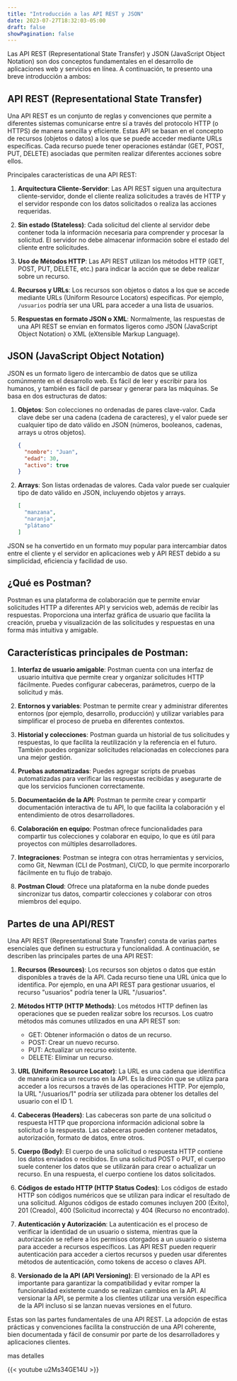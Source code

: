 ```yaml
---
title: "Introducción a las API REST y JSON"
date: 2023-07-27T18:32:03-05:00
draft: false
showPagination: false
---
```

Las API REST (Representational State Transfer) y JSON (JavaScript Object Notation) son dos conceptos fundamentales en el desarrollo de aplicaciones web y servicios en línea. A continuación, te presento una breve introducción a ambos:

## API REST (Representational State Transfer)

Una API REST es un conjunto de reglas y convenciones que permite a diferentes sistemas comunicarse entre sí a través del protocolo HTTP (o HTTPS) de manera sencilla y eficiente. Estas API se basan en el concepto de recursos (objetos o datos) a los que se puede acceder mediante URLs específicas. Cada recurso puede tener operaciones estándar (GET, POST, PUT, DELETE) asociadas que permiten realizar diferentes acciones sobre ellos.

Principales características de una API REST:

1. **Arquitectura Cliente-Servidor**: Las API REST siguen una arquitectura cliente-servidor, donde el cliente realiza solicitudes a través de HTTP y el servidor responde con los datos solicitados o realiza las acciones requeridas.

2. **Sin estado (Stateless)**: Cada solicitud del cliente al servidor debe contener toda la información necesaria para comprender y procesar la solicitud. El servidor no debe almacenar información sobre el estado del cliente entre solicitudes.

3. **Uso de Métodos HTTP**: Las API REST utilizan los métodos HTTP (GET, POST, PUT, DELETE, etc.) para indicar la acción que se debe realizar sobre un recurso.

4. **Recursos y URLs**: Los recursos son objetos o datos a los que se accede mediante URLs (Uniform Resource Locators) específicas. Por ejemplo, `/usuarios` podría ser una URL para acceder a una lista de usuarios.

5. **Respuestas en formato JSON o XML**: Normalmente, las respuestas de una API REST se envían en formatos ligeros como JSON (JavaScript Object Notation) o XML (eXtensible Markup Language).

## JSON (JavaScript Object Notation)

JSON es un formato ligero de intercambio de datos que se utiliza comúnmente en el desarrollo web. Es fácil de leer y escribir para los humanos, y también es fácil de parsear y generar para las máquinas. Se basa en dos estructuras de datos:

1. **Objetos**: Son colecciones no ordenadas de pares clave-valor. Cada clave debe ser una cadena (cadena de caracteres), y el valor puede ser cualquier tipo de dato válido en JSON (números, booleanos, cadenas, arrays u otros objetos).

   ```json
   {
     "nombre": "Juan",
     "edad": 30,
     "activo": true
   }
   ```

2. **Arrays**: Son listas ordenadas de valores. Cada valor puede ser cualquier tipo de dato válido en JSON, incluyendo objetos y arrays.

   ```json
   [
     "manzana",
     "naranja",
     "plátano"
   ]
   ```

JSON se ha convertido en un formato muy popular para intercambiar datos entre el cliente y el servidor en aplicaciones web y API REST debido a su simplicidad, eficiencia y facilidad de uso.

## ¿Qué es Postman?

Postman es una plataforma de colaboración que te permite enviar solicitudes HTTP a diferentes API y servicios web, además de recibir las respuestas. Proporciona una interfaz gráfica de usuario que facilita la creación, prueba y visualización de las solicitudes y respuestas en una forma más intuitiva y amigable.

## Características principales de Postman:

1. **Interfaz de usuario amigable**: Postman cuenta con una interfaz de usuario intuitiva que permite crear y organizar solicitudes HTTP fácilmente. Puedes configurar cabeceras, parámetros, cuerpo de la solicitud y más.

2. **Entornos y variables**: Postman te permite crear y administrar diferentes entornos (por ejemplo, desarrollo, producción) y utilizar variables para simplificar el proceso de prueba en diferentes contextos.

3. **Historial y colecciones**: Postman guarda un historial de tus solicitudes y respuestas, lo que facilita la reutilización y la referencia en el futuro. También puedes organizar solicitudes relacionadas en colecciones para una mejor gestión.

4. **Pruebas automatizadas**: Puedes agregar scripts de pruebas automatizadas para verificar las respuestas recibidas y asegurarte de que los servicios funcionen correctamente.

5. **Documentación de la API**: Postman te permite crear y compartir documentación interactiva de tu API, lo que facilita la colaboración y el entendimiento de otros desarrolladores.

6. **Colaboración en equipo**: Postman ofrece funcionalidades para compartir tus colecciones y colaborar en equipo, lo que es útil para proyectos con múltiples desarrolladores.

7. **Integraciones**: Postman se integra con otras herramientas y servicios, como Git, Newman (CLI de Postman), CI/CD, lo que permite incorporarlo fácilmente en tu flujo de trabajo.

8. **Postman Cloud**: Ofrece una plataforma en la nube donde puedes sincronizar tus datos, compartir colecciones y colaborar con otros miembros del equipo.

## Partes de una API/REST

Una API REST (Representational State Transfer) consta de varias partes esenciales que definen su estructura y funcionalidad. A continuación, se describen las principales partes de una API REST:

1. **Recursos (Resources)**:
Los recursos son objetos o datos que están disponibles a través de la API. Cada recurso tiene una URL única que lo identifica. Por ejemplo, en una API REST para gestionar usuarios, el recurso "usuarios" podría tener la URL "/usuarios".

2. **Métodos HTTP (HTTP Methods)**:
Los métodos HTTP definen las operaciones que se pueden realizar sobre los recursos. Los cuatro métodos más comunes utilizados en una API REST son:

   - GET: Obtener información o datos de un recurso.
   - POST: Crear un nuevo recurso.
   - PUT: Actualizar un recurso existente.
   - DELETE: Eliminar un recurso.

3. **URL (Uniform Resource Locator)**:
La URL es una cadena que identifica de manera única un recurso en la API. Es la dirección que se utiliza para acceder a los recursos a través de las operaciones HTTP. Por ejemplo, la URL "/usuarios/1" podría ser utilizada para obtener los detalles del usuario con el ID 1.

4. **Cabeceras (Headers)**:
Las cabeceras son parte de una solicitud o respuesta HTTP que proporciona información adicional sobre la solicitud o la respuesta. Las cabeceras pueden contener metadatos, autorización, formato de datos, entre otros.

5. **Cuerpo (Body)**:
El cuerpo de una solicitud o respuesta HTTP contiene los datos enviados o recibidos. En una solicitud POST o PUT, el cuerpo suele contener los datos que se utilizarán para crear o actualizar un recurso. En una respuesta, el cuerpo contiene los datos solicitados.

6. **Códigos de estado HTTP (HTTP Status Codes)**:
Los códigos de estado HTTP son códigos numéricos que se utilizan para indicar el resultado de una solicitud. Algunos códigos de estado comunes incluyen 200 (Éxito), 201 (Creado), 400 (Solicitud incorrecta) y 404 (Recurso no encontrado).

7. **Autenticación y Autorización**:
La autenticación es el proceso de verificar la identidad de un usuario o sistema, mientras que la autorización se refiere a los permisos otorgados a un usuario o sistema para acceder a recursos específicos. Las API REST pueden requerir autenticación para acceder a ciertos recursos y pueden usar diferentes métodos de autenticación, como tokens de acceso o claves API.

8. **Versionado de la API (API Versioning)**:
El versionado de la API es importante para garantizar la compatibilidad y evitar romper la funcionalidad existente cuando se realizan cambios en la API. Al versionar la API, se permite a los clientes utilizar una versión específica de la API incluso si se lanzan nuevas versiones en el futuro.

Estas son las partes fundamentales de una API REST. La adopción de estas prácticas y convenciones facilita la construcción de una API coherente, bien documentada y fácil de consumir por parte de los desarrolladores y aplicaciones clientes.

mas detalles

{{< youtube u2Ms34GE14U >}}